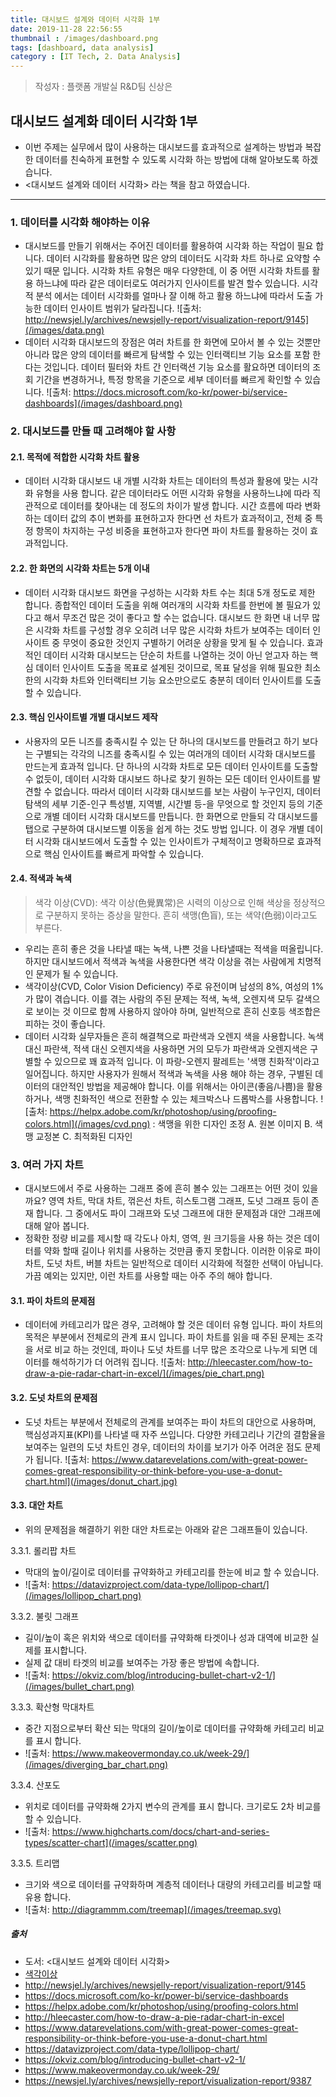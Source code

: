```yaml
---
title: 대시보드 설계와 데이터 시각화 1부
date: 2019-11-28 22:56:55
thumbnail : /images/dashboard.png
tags: [dashboard, data analysis]
category : [IT Tech, 2. Data Analysis]
---
```


> 작성자 : 플랫폼 개발실 R&D팀 신상은

## 대시보드 설계화 데이터 시각화 1부

 - 이번 주제는 실무에서 많이 사용하는 대시보드를 효과적으로 설계하는 방법과 복잡한 데이터를 친숙하게 표현할 수 있도록 시각화 하는 방법에 대해 알아보도록 하겠습니다.
 - <대시보드 설계와 데이터 시각화> 라는 책을 참고 하였습니다.

---

### 1. 데이터를 시각화 해야하는 이유
- 대시보드를 만들기 위해서는 주어진 데이터를 활용하여 시각화 하는 작업이 필요 합니다. 데이터 시각화를 활용하면 많은 양의 데이터도 시각화 차트 하나로 요약할 수 있기 때문 입니다. 시각화 차트 유형은 매우 다양한데, 이 중 어떤 시각화 차트를 활용 하느냐에 따라 같은 데이터로도 여러가지 인사이트를 발견 할수 있습니다. 시각적 분석 에서는 데이터 시각화를 얼마나 잘 이해 하고 활용 하느냐에 따라서 도출 가능한 데이터 인사이트 범위가 달라집니다. 
![출처: http://newsjel.ly/archives/newsjelly-report/visualization-report/9145](/images/data.png)
- 데이터 시각화 대시보드의 장점은 여러 차트를 한 화면에 모아서 볼 수 있는 것뿐만 아니라 많은 양의 데이터를 빠르게 탐색할 수 있는 인터랙티브 기능 요소를 포함 한다는 것입니다. 데이터 필터와 차트 간 인터랙션 기능 요소를 활요하면 데이터의 조회 기간을 변경하거나, 특정 항목을 기준으로 세부 데이터를 빠르게 확인할 수 있습니다.
![출처: https://docs.microsoft.com/ko-kr/power-bi/service-dashboards](/images/dashboard.png)



### 2. 대시보드를 만들 때 고려해야 할 사항


#### 2.1. 목적에 적합한 시각화 차트 활용
- 데이터 시각화 대시보드 내 개별 시각화 차트는 데이터의 특성과 활용에 맞는 시각화 유형을 사용 합니다. 같은 데이터라도 어떤 시각화 유형을 사용하느냐에 따라 직관적으로 데이터를 찾아내는 데 정도의 차이가 발생 합니다. 시간 흐름에 따라 변화하는 데이터 값의 추이 변화를 표현하고자 한다면 선 차트가 효과적이고, 전체 중 특정 항목이 차지하는 구성 비중을 표현하고자 한다면 파이 차트를 활용하는 것이 효과적입니다.


#### 2.2. 한 화면의 시각화 차트는 5개 이내
- 데이터 시각화 대시보드 화면을 구성하는 시각화 차트 수는 최대 5개 정도로 제한 합니다. 종합적인 데이터 도출을 위해 여러개의 시각화 차트를 한번에 볼 필요가 있다고 해서 무조건 많은 것이 좋다고 할 수는 없습니다. 대시보드 한 화면 내 너무 많은 시각화 차트를 구성할 경우 오히려 너무 많은 시각화 차트가 보여주는 데이터 인사이트 중 무엇이 중요한 것인지 구별하기 어려운 상황을 맞게 될 수 있습니다. 효과적인 데이터 시각화 대시보드는 단순히 차트를 나열하는 것이 아닌 얻고자 하는 핵심 데이터 인사이트 도출을 목표로 설계된 것이므로, 목표 달성을 위해 필요한 최소한의 시각화 차트와 인터랙티브 기능 요소만으로도 충분히 데이터 인사이트를 도출할 수 있습니다.  


#### 2.3. 핵심 인사이트별 개별 대시보드 제작
- 사용자의 모든 니즈를 충족시킬 수 있는 단 하나의 대시보드를 만들려고 하기 보다는 구별되는 각각의 니즈를 충족시킬 수 있는 여러개의 데이터 시각화 대시보드를 만드는게 효과적 입니다. 단 하나의 시각화 차트로 모든 데이터 인사이트를 도출할 수 없듯이, 데이터 시각화 대시보드 하나로 찾기 원하는 모든 데이터 인사이트를 발견할 수 없습니다. 따라서 데이터 시각화 대시보드를 보는 사람이 누구인지, 데이터 탐색의 세부 기준-인구 특성별, 지역별, 시간별 등-을 무엇으로 할 것인지 등의 기준으로 개별 데이터 시각화 대시보드를 만듭니다. 한 화면으로 만들되 각 대시보드를 탭으로 구분하여 대시보드별 이동을 쉽게 하는 것도 방법 입니다. 이 경우 개별 데이터 시각화 대시보드에서 도출할 수 있는 인사이트가 구체적이고 명확하므로 효과적으로 핵심 인사이트를 빠르게 파악할 수 있습니다.


#### 2.4. 적색과 녹색
> 색각 이상(CVD): 색각 이상(色覺異常)은 시력의 이상으로 인해 색상을 정상적으로 구분하지 못하는 증상을 말한다. 
>흔히 색맹(色盲), 또는 색약(色弱)이라고도 부른다.

- 우리는 흔히 좋은 것을 나타낼 때는 녹색, 나쁜 것을 나타낼때는 적색을 떠올립니다. 하지만 대시보드에서 적색과 녹색을 사용한다면 색각 이상을 겪는 사람에게 치명적인 문제가 될 수 있습니다.
- 색각이상(CVD, Color Vision Deficiency) 주로 유전이며 남성의 8%, 여성의 1%가 많이 겪습니다. 이를 겪는 사람의 주된 문제는 적색, 녹색, 오렌지색 모두 갈색으로 보이는 것 이므로 함께 사용하지 않아야 하며, 일반적으로 흔히 신호등 색조합은 피하는 것이 좋습니다. 
- 데이터 시각화 실무자들은 흔히 해결책으로 파란색과 오렌지 색을 사용합니다. 녹색 대신 파란색, 적색 대신 오렌지색을 사용하면 거의 모두가 파란색과 오렌지색은 구별할 수 있으므로 꽤 효과적 입니다. 이 파랑-오렌지 팔레트는 '색맹 친화적'이라고 일어집니다. 하지만 사용자가 원해서 적색과 녹색을 사용 해야 하는 경우, 구별된 데이터의 대안적인 방법을 제공해야 합니다. 이를 위해서는 아이콘(좋음/나쁨)을 활용하거나, 색맹 친화적인 색으로 전환할 수 있는 체크박스나 드롭박스를 사용합니다.
![출처: https://helpx.adobe.com/kr/photoshop/using/proofing-colors.html](/images/cvd.png)
: 색맹을 위한 디자인 조정
A. 원본 이미지 B. 색맹 교정본 C. 최적화된 디자인 




### 3. 여러 가지 차트
- 대시보드에서 주로 사용하는 그래프 중에 흔히 볼수 있는 그래프는 어떤 것이 있을까요? 영역 차트, 막대 차트, 꺾은선 차트, 히스토그램 그래프, 도넛 그래프 등이 존재 합니다. 그 중에서도 파이 그래프와 도넛 그래프에 대한 문제점과 대안 그래프에 대해 알아 봅니다.
- 정확한 정량 비교를 제시할 때 각도나 아치, 영역, 원 크기등을 사용 하는 것은 데이터를 약화 할때 길이나 위치를 사용하는 것만큼 좋지 못합니다. 이러한 이유로 파이 차트, 도넛 차트, 버블 차트는 일반적으로 데이터 시각화에 적절한 선택이 아닙니다. 가끔 예외는 있지만, 이런 차트를 사용할 때는 아주 주의 해야 합니다.


#### 3.1. 파이 차트의 문제점
- 데이터에 카테고리가 많은 경우, 고려해야 할 것은 데이터 유형 입니다. 파이 차트의 목적은 부분에서 전체로의 관계 표시 입니다. 파이 차트를 읽을 때 주된 문제는 조각을 서로 비교 하는 것인데, 파이나 도넛 차트를 너무 많은 조각으로 나누게 되면 데이터를 해석하기가 더 어려워 집니다.
![출처: http://hleecaster.com/how-to-draw-a-pie-radar-chart-in-excel/](/images/pie_chart.png)


#### 3.2. 도넛 차트의 문제점
- 도넛 차트는 부분에서 전체로의 관계를 보여주는 파이 차트의 대안으로 사용하며, 핵심성과지표(KPI)를 나타낼 때 자주 쓰입니다. 다양한 카테고리나 기간의 결함율을 보여주는 일련의 도넛 차트인 경우, 데이터의 차이를 보기가 아주 어려운 점도 문제가 됩니다.
![출처: https://www.datarevelations.com/with-great-power-comes-great-responsibility-or-think-before-you-use-a-donut-chart.html](/images/donut_chart.jpg)


#### 3.3. 대안 차트
- 위의 문제점을 해결하기 위한 대안 차트로는 아래와 같은 그래프들이 있습니다. 

 3.3.1. 롤리팝 차트
  - 막대의 높이/길이로 데이터를 규약화하고 카테고리를 한눈에 비교 할 수 있습니다.
  - ![출처: https://datavizproject.com/data-type/lollipop-chart/](/images/lollipop_chart.png)
 
 3.3.2. 불릿 그래프
  - 길이/높이 혹은 위치와 색으로 데이터를 규약화해 타겟이나 성과 대역에 비교한 실제를 표시합니다.
  - 실제 값 대비 타겟의 비교를 보여주는 가장 좋은 방법에 속합니다.
  - ![출처: https://okviz.com/blog/introducing-bullet-chart-v2-1/](/images/bullet_chart.png)

 3.3.3. 확산형 막대차트 
  - 중간 지점으로부터 확산 되는 막대의 길이/높이로 데이터를 규약화해 카테고리 비교를 표시 합니다.
 - ![출처: https://www.makeovermonday.co.uk/week-29/](/images/diverging_bar_chart.png)

 3.3.4. 산포도
  - 위치로 데이터를 규약화해 2가지 변수의 관계를 표시 합니다. 크기로도 2차 비교를 할 수 있습니다.
  - ![출처: https://www.highcharts.com/docs/chart-and-series-types/scatter-chart](/images/scatter.png)
 
 3.3.5. 트리맵
  - 크기와 색으로 데이터를 규약화하며 계층적 데이터나 대량의 카테고리를 비교할 때 유용 합니다.
  - ![출처: http://diagrammm.com/treemap](/images/treemap.svg)



##### 출처
- 도서: <대시보드 설계와 데이터 시각화>
- [색각이상](https://ko.wikipedia.org/wiki/%EC%83%89%EA%B0%81_%EC%9D%B4%EC%83%81)
- http://newsjel.ly/archives/newsjelly-report/visualization-report/9145
- https://docs.microsoft.com/ko-kr/power-bi/service-dashboards
- https://helpx.adobe.com/kr/photoshop/using/proofing-colors.html
- http://hleecaster.com/how-to-draw-a-pie-radar-chart-in-excel
- https://www.datarevelations.com/with-great-power-comes-great-responsibility-or-think-before-you-use-a-donut-chart.html
- https://datavizproject.com/data-type/lollipop-chart/
- https://okviz.com/blog/introducing-bullet-chart-v2-1/
- https://www.makeovermonday.co.uk/week-29/
- https://newsjel.ly/archives/newsjelly-report/visualization-report/9387